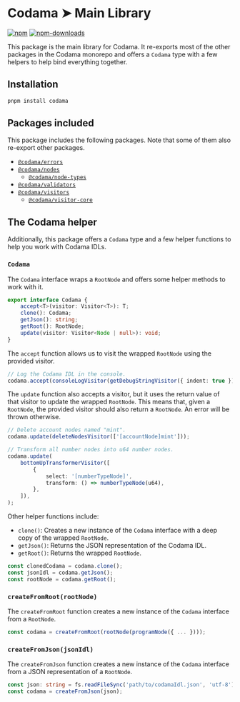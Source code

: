 # Codama ➤ Main Library

[![npm][npm-image]][npm-url]
[![npm-downloads][npm-downloads-image]][npm-url]

[npm-downloads-image]: https://img.shields.io/npm/dm/codama.svg?style=flat
[npm-image]: https://img.shields.io/npm/v/codama.svg?style=flat&label=%40codama%2Fnodes
[npm-url]: https://www.npmjs.com/package/codama

This package is the main library for Codama. It re-exports most of the other packages in the Codama monorepo and offers a `Codama` type with a few helpers to help bind everything together.

## Installation

```sh
pnpm install codama
```

## Packages included

This package includes the following packages. Note that some of them also re-export other packages.

- [`@codama/errors`](../errors)
- [`@codama/nodes`](../nodes)
    - [`@codama/node-types`](../node-types)
- [`@codama/validators`](../validators)
- [`@codama/visitors`](../visitors)
    - [`@codama/visitor-core`](../visitor-core)

## The Codama helper

Additionally, this package offers a `Codama` type and a few helper functions to help you work with Codama IDLs.

### `Codama`

The `Codama` interface wraps a `RootNode` and offers some helper methods to work with it.

```ts
export interface Codama {
    accept<T>(visitor: Visitor<T>): T;
    clone(): Codama;
    getJson(): string;
    getRoot(): RootNode;
    update(visitor: Visitor<Node | null>): void;
}
```

The `accept` function allows us to visit the wrapped `RootNode` using the provided visitor.

```ts
// Log the Codama IDL in the console.
codama.accept(consoleLogVisitor(getDebugStringVisitor({ indent: true })));
```

The `update` function also accepts a visitor, but it uses the return value of that visitor to update the wrapped `RootNode`. This means that, given a `RootNode`, the provided visitor should also return a `RootNode`. An error will be thrown otherwise.

```ts
// Delete account nodes named "mint".
codama.update(deleteNodesVisitor(['[accountNode]mint']));

// Transform all number nodes into u64 number nodes.
codama.update(
    bottomUpTransformerVisitor([
        {
            select: '[numberTypeNode]',
            transform: () => numberTypeNode(u64),
        },
    ]),
);
```

Other helper functions include:

- `clone()`: Creates a new instance of the `Codama` interface with a deep copy of the wrapped `RootNode`.
- `getJson()`: Returns the JSON representation of the Codama IDL.
- `getRoot()`: Returns the wrapped `RootNode`.

```ts
const clonedCodama = codama.clone();
const jsonIdl = codama.getJson();
const rootNode = codama.getRoot();
```

### `createFromRoot(rootNode)`

The `createFromRoot` function creates a new instance of the `Codama` interface from a `RootNode`.

```ts
const codama = createFromRoot(rootNode(programNode({ ... })));
```

### `createFromJson(jsonIdl)`

The `createFromJson` function creates a new instance of the `Codama` interface from a JSON representation of a `RootNode`.

```ts
const json: string = fs.readFileSync('path/to/codamaIdl.json', 'utf-8');
const codama = createFromJson(json);
```
